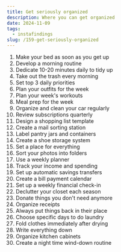 ```yaml
---
title: Get seriously organized
description: Where you can get organized
date: 2024-11-09
tags:
  - instafindings
slug: /159-get-seriously-organized
---
```


1. Make your bed as soon as you get up
2. Develop a morning routine  
3. Dedicate 10-20 minutes daily to tidy up
4. Take out the trash every morning
5. Set top 3 daily priorities  
6. Plan your outfits for the week  
7. Plan your week's workouts  
8. Meal prep for the week  
9. Organize and clean your car regularly
10. Review subscriptions quarterly
11. Design a shopping list template
12. Create a mail sorting station
13. Label pantry jars and containers
14. Create a shoe storage system
15. Set a place for everything
16. Sort your photos into folders
17. Use a weekly planner  
18. Track your income and spending
19. Set up automatic savings transfers
20. Create a bill payment calendar
21. Set up a weekly financial check-in
22. Declutter your closet each season
23. Donate things you don't need anymore
24. Organize receipts  
25. Always put things back in their place
26. Choose specific days to do laundry
27. Fold clothes immediately after drying
28. Write everything down  
29. Organize kitchen cabinets  
30. Create a night time wind-down routine

